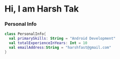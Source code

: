 # Hi, I am Harsh Tak

### Personal Info
```kotlin
class PersonalInfo{
  val primarySkills: String = "Android Development"
  val totalExperienceInYears: Int = 10
  val emailAddress:String = "harshfast@gmail.com"
}
```


<!---
harshfast/harshfast is a ✨ special ✨ repository because its `README.md` (this file) appears on your GitHub profile.
You can click the Preview link to take a look at your changes.
--->
